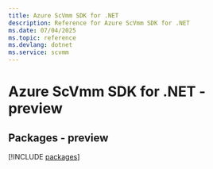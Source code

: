 ```yaml
---
title: Azure ScVmm SDK for .NET
description: Reference for Azure ScVmm SDK for .NET
ms.date: 07/04/2025
ms.topic: reference
ms.devlang: dotnet
ms.service: scvmm
---
```

# Azure ScVmm SDK for .NET - preview
## Packages - preview
[!INCLUDE [packages](scvmm-index.md)]